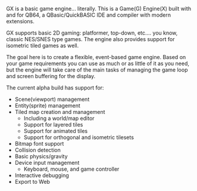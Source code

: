 GX is a basic game engine... literally. This is a Game(G) Engine(X) built with and for QB64, a QBasic/QuickBASIC IDE and compiler with modern extensions.

GX supports basic 2D gaming: platformer, top-down, etc.... you know, classic NES/SNES type games.  The engine also provides support for isometric tiled games as well.

The goal here is to create a flexible, event-based game engine. Based on your game requirements you can use as much or as little of it as you need, but the engine will take care of the main tasks of managing the game loop and screen buffering for the display.

The current alpha build has support for:
- Scene(viewport) management
- Entity(sprite) management
- Tiled map creation and management
  - Including a world/map editor
  - Support for layered tiles
  - Support for animated tiles
  - Support for orthogonal and isometric tilesets
- Bitmap font support
- Collision detection
- Basic physics/gravity
- Device input management
  - Keyboard, mouse, and game controller
- Interactive debugging
- Export to Web
